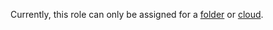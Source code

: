 Currently, this role can only be assigned for a [folder](https://cloud.yandex.com/docs/resource-manager/concepts/resources-hierarchy#folder) or [cloud](https://cloud.yandex.com/docs/resource-manager/concepts/resources-hierarchy#cloud).
